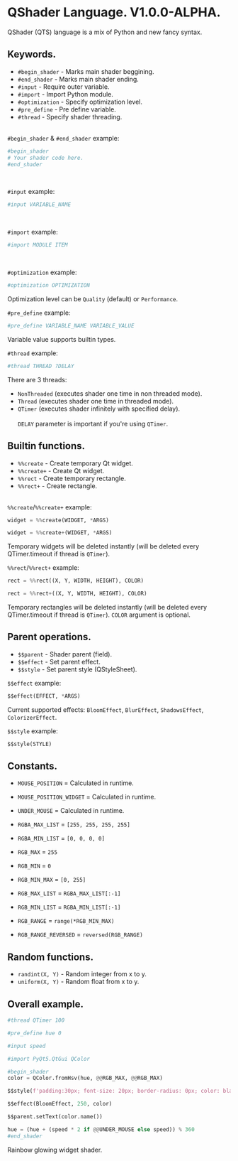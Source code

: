 # QShader Language. V1.0.0-ALPHA.
QShader (QTS) language is a mix of Python and new fancy syntax.

<h2>Keywords.</h2>

* `#begin_shader` - Marks main shader beggining.
* `#end_shader` - Marks main shader ending.
* `#input` - Require outer variable.
* `#import` - Import Python module.
* `#optimization` - Specify optimization level.
* `#pre_define` - Pre define variable.
* `#thread` - Specify shader threading.<br><br>

`#begin_shader` & `#end_shader` example:
```python
#begin_shader
# Your shader code here.
#end_shader
```
<br>

`#input` example:
```python
#input VARIABLE_NAME
```
<br>

`#import` example:
```python
#import MODULE ITEM
```
<br>

`#optimization` example:
```python
#optimization OPTIMIZATION
```
Optimization level can be `Quality` (default) or `Performance`.<br>

`#pre_define` example:
```python
#pre_define VARIABLE_NAME VARIABLE_VALUE
```
Variable value supports builtin types.<br>

`#thread` example:
```python
#thread THREAD ?DELAY
```
There are 3 threads:
* `NonThreaded` (executes shader one time in non threaded mode).
* `Thread` (executes shader one time in threaded mode).
* `QTimer` (executes shader infinitely with specified delay).
<br><BR>`DELAY` parameter is important if you're using `QTimer`.

<h2>Builtin functions.</h2>

* `%%create` - Create temporary Qt widget.
* `%%create+` - Create Qt widget.
* `%%rect` - Create temporary rectangle.
* `%%rect+` - Create rectangle.<br><br>

`%%create`/`%%create+` example:
```python
widget = %%create(WIDGET, *ARGS)

widget = %%create+(WIDGET, *ARGS)
```
Temporary widgets will be deleted instantly (will be deleted every QTimer.timeout if thread is `QTimer`).<br>

`%%rect`/`%%rect+` example:
```python
rect = %%rect((X, Y, WIDTH, HEIGHT), COLOR)

rect = %%rect+((X, Y, WIDTH, HEIGHT), COLOR)
```
Temporary rectangles will be deleted instantly (will be deleted every QTimer.timeout if thread is `QTimer`). `COLOR` argument is optional.<br>

<h2>Parent operations.</h2>

* `$$parent` - Shader parent (field).
* `$$effect` - Set parent effect.
* `$$style` - Set parent style (QStyleSheet).

`$$effect` example:
```python
$$effect(EFFECT, *ARGS)
```
Current supported effects: `BloomEffect`, `BlurEffect`, `ShadowsEffect`, `ColorizerEffect`.<br>

`$$style` example:
```python
$$style(STYLE)
```

<h2>Constants.</h2>

* `MOUSE_POSITION` = Calculated in runtime.
* `MOUSE_POSITION_WIDGET` = Calculated in runtime.

* `UNDER_MOUSE` = Calculated in runtime.

* `RGBA_MAX_LIST` = `[255, 255, 255, 255]`
* `RGBA_MIN_LIST` = `[0, 0, 0, 0]`

* `RGB_MAX` = `255`
* `RGB_MIN` = `0`

* `RGB_MIN_MAX` = `[0, 255]`

* `RGB_MAX_LIST` = `RGBA_MAX_LIST[:-1]`
* `RGB_MIN_LIST` = `RGBA_MIN_LIST[:-1]`

* `RGB_RANGE` = `range(*RGB_MIN_MAX)`

* `RGB_RANGE_REVERSED` = `reversed(RGB_RANGE)`

<h2>Random functions.</h2>

* `randint(X, Y)` - Random integer from x to y.
* `uniform(X, Y)` - Random float from x to y.

<h2>Overall example.</h2>

```python
#thread QTimer 100

#pre_define hue 0

#input speed

#import PyQt5.QtGui QColor

#begin_shader
color = QColor.fromHsv(hue, @@RGB_MAX, @@RGB_MAX)

$$style(f'padding:30px; font-size: 20px; border-radius: 0px; color: black; background-color: {color.name()};')

$$effect(BloomEffect, 250, color)

$$parent.setText(color.name())

hue = (hue + (speed * 2 if @@UNDER_MOUSE else speed)) % 360
#end_shader
```
Rainbow glowing widget shader.

